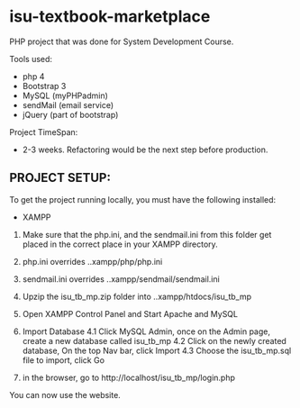 # isu-textbook-marketplace
PHP project that was done for System Development Course.

Tools used:
  - php 4
  - Bootstrap 3
  - MySQL (myPHPadmin)
  - sendMail (email service)
  - jQuery (part of bootstrap)
  
 Project TimeSpan:
  - 2-3 weeks.  Refactoring would be the next step before production.
  
  
PROJECT SETUP:
-------------
  
To get the project running locally, you must have the following installed:

- XAMPP

1. Make sure that the php.ini, and the sendmail.ini from this folder get placed in the correct place in your XAMPP directory.
  1. php.ini overrides ..xampp/php/php.ini
  2. sendmail.ini overrides ..xampp/sendmail/sendmail.ini

2. Upzip the isu_tb_mp.zip folder into ..xampp/htdocs/isu_tb_mp
3. Open XAMPP Control Panel and Start Apache and MySQL
4. Import Database
  4.1 Click MySQL Admin, once on the Admin page, create a new database called isu_tb_mp
  4.2 Click on the newly created database, On the top Nav bar, click Import
  4.3 Choose the isu_tb_mp.sql file to import, click Go
5. in the browser, go to http://localhost/isu_tb_mp/login.php

You can now use the website.
  
